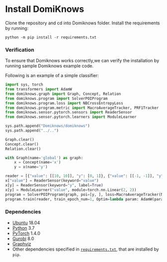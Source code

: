 # Install DomiKnows

Clone the repository and cd into Domiknows folder. Install the requirements by running:

```
python -m pip install -r requirements.txt
```

### Verification

To ensure that Domiknows works correctly,we can verify the installation by running sample Domiknows example code.

Following is an example of a simple classifier:

```python
import sys, torch
from transformers import AdamW
from domiknows.graph import Graph, Concept, Relation
from domiknows.program import SolverPOIProgram
from domiknows.program.loss import NBCrossEntropyLoss
from domiknows.program.metric import MacroAverageTracker, PRF1Tracker
from domiknows.sensor.pytorch.sensors import ReaderSensor
from domiknows.sensor.pytorch.learners import ModuleLearner

sys.path.append("Domiknows/domiknows")
sys.path.append("../..")

Graph.clear()
Concept.clear()
Relation.clear()

with Graph(name='global') as graph:
    x = Concept(name='x')
    y = x(name='y')

reader = [{"value": [[10, 10]], "y": [0, 1]}, {"value": [[-1, -1]], "y": [0, 1]}, {"value": [[-20, -20]], "y": [1, 0]}]
x["value"] = ReaderSensor(keyword="value")
x[y] = ReaderSensor(keyword="y", label=True)
x[y] = ModuleLearner("value", module=torch.nn.Linear(2, 2))
program = SolverPOIProgram(graph, poi=[y, ], loss=MacroAverageTracker(NBCrossEntropyLoss()), metric=PRF1Tracker())
program.train(reader, train_epoch_num=1, Optim=lambda param: AdamW(param, lr=1e-4, eps=1e-8))
```

### Dependencies

- [Ubuntu](https://ubuntu.com/) 18.04
- [Python](https://www.python.org/) 3.7
- [PyTorch](https://pytorch.org/) 1.4.0
- [Gurobi](https://gurobi.com/) 8.0
- [Graphviz](https://graphviz.org/)
- Other dependencies specified in [`requirements.txt`](https://github.com/HLR/DomiKnowS/blob/develop_newLC/requirements.txt), that are installed by `pip`.
